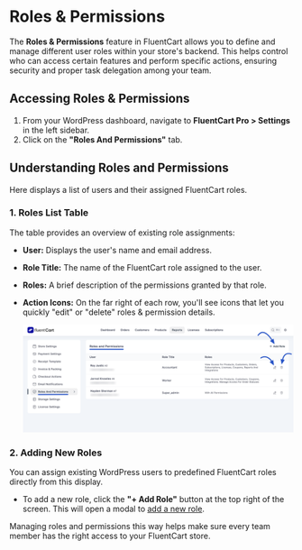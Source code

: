 # Roles & Permissions

The **Roles & Permissions** feature in FluentCart allows you to define and manage different user roles within your store's backend. This helps control who can access certain features and perform specific actions, ensuring security and proper task delegation among your team.

## Accessing Roles & Permissions

1.  From your WordPress dashboard, navigate to **FluentCart Pro > Settings** in the left sidebar.
2.  Click on the **"Roles And Permissions"** tab.

## Understanding Roles and Permissions

Here displays a list of users and their assigned FluentCart roles.

### 1. Roles List Table

The table provides an overview of existing role assignments:

* **User:** Displays the user's name and email address.
* **Role Title:** The name of the FluentCart role assigned to the user.
* **Roles:** A brief description of the permissions granted by that role.
* **Action Icons:** On the far right of each row, you'll see icons that let you quickly "edit" or "delete" roles & permission details.

    ![Screenshot of Roles and Permissions Tab](/guide/public/images/settings-configuration/roles-permissions-tab.png)

### 2. Adding New Roles

You can assign existing WordPress users to predefined FluentCart roles directly from this display. 

* To add a new role, click the **"+ Add Role"** button at the top right of the screen. This will open a modal to [add a new role](/guide/settings-configuration/roles-permissions/adding-new-roles/index).

Managing roles and permissions this way helps make sure every team member has the right access to your FluentCart store.
